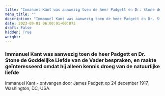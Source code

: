 ```yaml
---
title: "Immanuel Kant was aanwezig toen de heer Padgett en Dr. Stone de Goddelijke Liefde van de Vader bespraken, en raakte geïnteresseerd omdat hij alleen kennis droeg van de natuurlijke liefde"
menu_title: ""
description: "Immanuel Kant was aanwezig toen de heer Padgett en Dr. Stone de Goddelijke Liefde van de Vader bespraken, en raakte geïnteresseerd omdat hij alleen kennis droeg van de natuurlijke liefde"
date: 2023-09-01 06:00:01+00:873
draft: False
hidden: True
weight:
---
```

### Immanuel Kant was aanwezig toen de heer Padgett en Dr. Stone de Goddelijke Liefde van de Vader bespraken, en raakte geïnteresseerd omdat hij alleen kennis droeg van de natuurlijke liefde

Immanuel Kant - ontvangen door James Padgett op 24 december 1917, Washington, DC, USA.
